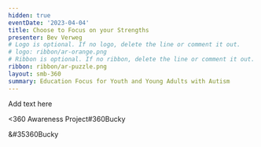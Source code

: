 ```yaml
---
hidden: true
eventDate: '2023-04-04'
title: Choose to Focus on your Strengths
presenter: Bev Verweg
# Logo is optional. If no logo, delete the line or comment it out.
# logo: ribbon/ar-orange.png
# Ribbon is optional. If no ribbon, delete the line or comment it out.
ribbon: ribbon/ar-puzzle.png
layout: smb-360
summary: Education Focus for Youth and Young Adults with Autism
---
```


Add text here

<span class="C(red)">&lt;3</span>60 Awareness Project#360Bucky

<span class="C(red)">&#35360Bucky</span>


